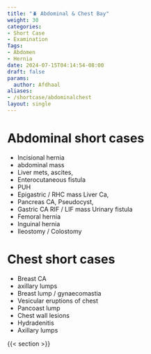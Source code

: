 ```yaml
---
title: "🪲 Abdominal & Chest Bay"
weight: 30
categories: 
- Short Case
- Examination
Tags:
- Abdomen
- Hernia
date: 2024-07-15T04:14:54-08:00
draft: false
params:
  author: Afdhaal
aliases:
- /shortcase/abdominalchest
layout: single
---
```


# Abdominal short cases

- Incisional hernia 
- abdominal mass 
- Liver mets, ascites, 
- Enterocutaneous fistula 
- PUH  
- Epigastric / RHC mass Liver Ca, 
- Pancreas CA, Pseudocyst, 
- Gastric CA RIF / LIF mass Urinary fistula
- Femoral hernia 
- Inguinal hernia 
- Ileostomy / Colostomy

# Chest short cases
- Breast CA 
- axillary lumps 
- Breast lump / gynaecomastia 
- Vesicular eruptions of chest 
- Pancoast lump 
- Chest wall lesions 
- Hydradenitis 
- Axillary lumps

{{< section >}}

